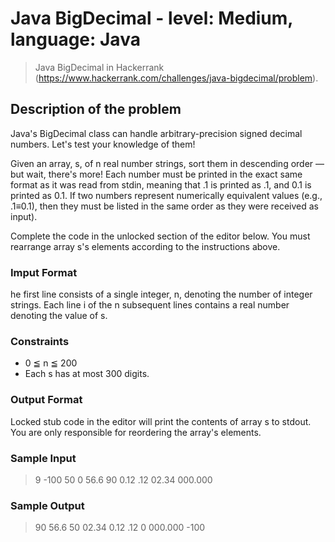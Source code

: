 # Java BigDecimal - level: Medium, language: Java
> Java BigDecimal in Hackerrank (https://www.hackerrank.com/challenges/java-bigdecimal/problem).


## Description of the problem
Java's BigDecimal class can handle arbitrary-precision signed decimal numbers.
Let's test your knowledge of them!

Given an array, s, of n real number strings, sort them in descending order — but wait, there's more!
Each number must be printed in the exact same format as it was read from stdin, meaning that .1 is printed as .1, and 0.1 is printed as 0.1.
If two numbers represent numerically equivalent values (e.g., .1≡0.1), then they must be listed in the same order as they were received as input).

Complete the code in the unlocked section of the editor below.
You must rearrange array s's elements according to the instructions above.

### Imput Format
he first line consists of a single integer, n, denoting the number of integer strings.
Each line i of the n subsequent lines contains a real number denoting the value of s.

### Constraints
* 0 ≦ n ≦ 200
* Each s has at most 300 digits.

### Output Format
Locked stub code in the editor will print the contents of array s to stdout.
You are only responsible for reordering the array's elements.

### Sample Input
> 9
> -100
> 50
> 0
> 56.6
> 90
> 0.12
> .12
> 02.34
> 000.000

### Sample Output
> 90
> 56.6
> 50
> 02.34
> 0.12
> .12
> 0
> 000.000
> -100